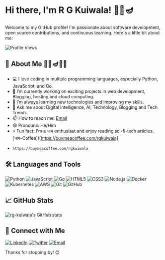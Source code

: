 # Hi there, I'm R G Kuiwala! 🌅🔱🪔

Welcome to my GitHub profile! I'm passionate about software development, open source contributions, and continuous learning. Here's a little bit about me:

![Profile Views](https://komarev.com/ghpvc/?username=rg-kuiwala&color=blue)

## 🚀 About Me 🌅🔱🪔🌺🌿

- 💻 I love coding in multiple programming languages, especially Python, JavaScript, and Go.
- 🔭 I’m currently working on exciting projects in web development, Blogging, hosting and cloud computing.
- 🌱 I’m always learning new technologies and improving my skills.
- 💬 Ask me about Digital Intelligence, AI, Technology, Blogging and Tech Trends.
- 📫 How to reach me: [Email](mailto:rgkuiwala.india@gmail.com)
- 😄 Pronouns: He/Him
- ⚡ Fun fact: I'm a चाय enthusiast and enjoy reading sci-fi-tech articles. [चाय-Coffee]([https://buymeacoffee.com/rgkuiwala]
-     https://buymeacoffee.com/rgkuiwala

## 🛠️ Languages and Tools

![Python](https://img.shields.io/badge/Python-3776AB?style=for-the-badge&logo=python&logoColor=white)
![JavaScript](https://img.shields.io/badge/JavaScript-F7DF1E?style=for-the-badge&logo=javascript&logoColor=black)
![Go](https://img.shields.io/badge/Go-00ADD8?style=for-the-badge&logo=go&logoColor=white)
![HTML5](https://img.shields.io/badge/HTML5-E34F26?style=for-the-badge&logo=html5&logoColor=white)
![CSS3](https://img.shields.io/badge/CSS3-1572B6?style=for-the-badge&logo=css3&logoColor=white)
![Node.js](https://img.shields.io/badge/Node.js-339933?style=for-the-badge&logo=node-dot-js&logoColor=white)
![Docker](https://img.shields.io/badge/Docker-2496ED?style=for-the-badge&logo=docker&logoColor=white)
![Kubernetes](https://img.shields.io/badge/Kubernetes-326CE5?style=for-the-badge&logo=kubernetes&logoColor=white)
![AWS](https://img.shields.io/badge/AWS-232F3E?style=for-the-badge&logo=amazon-aws&logoColor=white)
![Git](https://img.shields.io/badge/Git-F05032?style=for-the-badge&logo=git&logoColor=white)
![GitHub](https://img.shields.io/badge/GitHub-181717?style=for-the-badge&logo=github&logoColor=white)

## 📈 GitHub Stats

![rg-kuiwala's GitHub stats](https://github-readme-stats.vercel.app/api?username=rg-kuiwala&show_icons=true&theme=radical)

## 🔗 Connect with Me

[![LinkedIn](https://img.shields.io/badge/LinkedIn-0A66C2?style=for-the-badge&logo=linkedin&logoColor=white)](https://www.linkedin.com/in/rgmeena/)
[![Twitter](https://img.shields.io/badge/Twitter-1DA1F2?style=for-the-badge&logo=twitter&logoColor=white)](https://twitter.com/rgmeena)
[![Email](https://img.shields.io/badge/Email-D14836?style=for-the-badge&logo=gmail&logoColor=white)](mailto:rgkuiwala.india@outlook.com)

Thanks for stopping by! 😊
